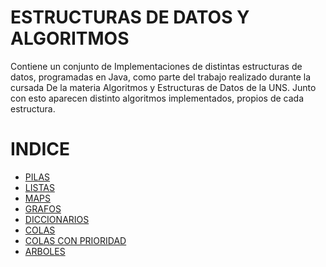 #  ESTRUCTURAS DE DATOS Y ALGORITMOS
Contiene un conjunto de Implementaciones de distintas estructuras de datos, programadas en Java, como parte del trabajo realizado durante la cursada
De la materia Algoritmos y Estructuras de Datos de la UNS. Junto con esto aparecen distinto algoritmos implementados, propios de cada estructura.

# INDICE 
- [PILAS](https://github.com/GonzaloLafuent/Estructuras-de-datos-y-algoritmos/tree/main/src/TDApila)
- [LISTAS](https://github.com/GonzaloLafuent/Estructuras-de-datos-y-algoritmos/tree/main/src/TDAlista)
- [MAPS](https://github.com/GonzaloLafuent/Estructuras-de-datos-y-algoritmos/tree/main/src/TDAMapeo)
- [GRAFOS](https://github.com/GonzaloLafuent/Estructuras-de-datos-y-algoritmos/tree/main/src/TDAGrafo)
- [DICCIONARIOS](https://github.com/GonzaloLafuent/Estructuras-de-datos-y-algoritmos/tree/main/src/TDADiccionario)
- [COLAS](https://github.com/GonzaloLafuent/Estructuras-de-datos-y-algoritmos/tree/main/src/TDACola)
- [COLAS CON PRIORIDAD](https://github.com/GonzaloLafuent/Estructuras-de-datos-y-algoritmos/tree/main/src/TDAColaCP)
- [ARBOLES](https://github.com/GonzaloLafuent/Estructuras-de-datos-y-algoritmos/tree/main/src/TDAArbol)
  


